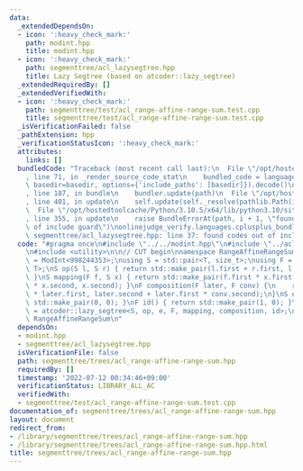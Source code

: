 ```yaml
---
data:
  _extendedDependsOn:
  - icon: ':heavy_check_mark:'
    path: modint.hpp
    title: modint.hpp
  - icon: ':heavy_check_mark:'
    path: segmenttree/acl_lazysegtree.hpp
    title: Lazy Segtree (based on atcoder::lazy_segtree)
  _extendedRequiredBy: []
  _extendedVerifiedWith:
  - icon: ':heavy_check_mark:'
    path: segmenttree/test/acl_range-affine-range-sum.test.cpp
    title: segmenttree/test/acl_range-affine-range-sum.test.cpp
  _isVerificationFailed: false
  _pathExtension: hpp
  _verificationStatusIcon: ':heavy_check_mark:'
  attributes:
    links: []
  bundledCode: "Traceback (most recent call last):\n  File \"/opt/hostedtoolcache/Python/3.10.5/x64/lib/python3.10/site-packages/onlinejudge_verify/documentation/build.py\"\
    , line 71, in _render_source_code_stat\n    bundled_code = language.bundle(stat.path,\
    \ basedir=basedir, options={'include_paths': [basedir]}).decode()\n  File \"/opt/hostedtoolcache/Python/3.10.5/x64/lib/python3.10/site-packages/onlinejudge_verify/languages/cplusplus.py\"\
    , line 187, in bundle\n    bundler.update(path)\n  File \"/opt/hostedtoolcache/Python/3.10.5/x64/lib/python3.10/site-packages/onlinejudge_verify/languages/cplusplus_bundle.py\"\
    , line 401, in update\n    self.update(self._resolve(pathlib.Path(included), included_from=path))\n\
    \  File \"/opt/hostedtoolcache/Python/3.10.5/x64/lib/python3.10/site-packages/onlinejudge_verify/languages/cplusplus_bundle.py\"\
    , line 355, in update\n    raise BundleErrorAt(path, i + 1, \"found codes out\
    \ of include guard\")\nonlinejudge_verify.languages.cplusplus_bundle.BundleErrorAt:\
    \ segmenttree/acl_lazysegtree.hpp: line 37: found codes out of include guard\n"
  code: "#pragma once\n#include \"../../modint.hpp\"\n#include \"../acl_lazysegtree.hpp\"\
    \n#include <utility>\n\n// CUT begin\nnamespace RangeAffineRangeSum {\nusing T\
    \ = ModInt<998244353>;\nusing S = std::pair<T, size_t>;\nusing F = std::pair<T,\
    \ T>;\nS op(S l, S r) { return std::make_pair(l.first + r.first, l.second + r.second);\
    \ }\nS mapping(F f, S x) { return std::make_pair(f.first * x.first + f.second\
    \ * x.second, x.second); }\nF composition(F later, F conv) {\n    return std::make_pair(conv.first\
    \ * later.first, later.second + later.first * conv.second);\n}\nS e() { return\
    \ std::make_pair(0, 0); }\nF id() { return std::make_pair(1, 0); }\nusing segtree\
    \ = atcoder::lazy_segtree<S, op, e, F, mapping, composition, id>;\n}; // namespace\
    \ RangeAffineRangeSum\n"
  dependsOn:
  - modint.hpp
  - segmenttree/acl_lazysegtree.hpp
  isVerificationFile: false
  path: segmenttree/trees/acl_range-affine-range-sum.hpp
  requiredBy: []
  timestamp: '2022-07-12 00:34:46+09:00'
  verificationStatus: LIBRARY_ALL_AC
  verifiedWith:
  - segmenttree/test/acl_range-affine-range-sum.test.cpp
documentation_of: segmenttree/trees/acl_range-affine-range-sum.hpp
layout: document
redirect_from:
- /library/segmenttree/trees/acl_range-affine-range-sum.hpp
- /library/segmenttree/trees/acl_range-affine-range-sum.hpp.html
title: segmenttree/trees/acl_range-affine-range-sum.hpp
---
```


